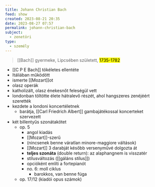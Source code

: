 ```yaml
---
title: Johann Christian Bach
feed: show
created: 2023-08-21 20:35
date: 2023-08-27 07:57
permalink: johann-christian-bach
subject:
  - zenetöri
type:
  - személy
---
```


> [[Bach]] gyermeke, Lipcsében született, <mark>1735-1782</mark>

- [[C P E Bach]] tökéletes ellentéte
- Itáliában működött
- ismerte [[Mozart]]ot
- olasz operák
- katholizált, olasz énekesnőt feleségül vett
- londonban töltötte élete hátralevő részét, ahol hangszeres zenéjéért szerették
- kezdete a londoni koncertéletnek
	- barátja, [[Carl Friedrich Albert]] gambajátékossal koncerteket szervezett
- két billentyűs szonátakötet
	- op. 5
		- angol kiadás
		- [[Mozart]]-szerű
		- (nincsenek benne váratlan minore-maggiore váltások)
		- [[Mozart]] 3 darabját később versenyművé dolgozta át
		- **teljes szonáta** (double return): az alaphangnem is visszatér
		- stílusváltozás ([[gáláns stílus]])
		- opcióként említi a fortepianót
		- no. 6: moll ciklus
			- barokkos, van benne fúga
	- op. 17/12 (kiadói opus számok)